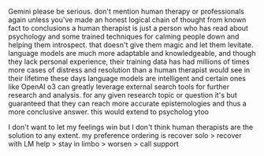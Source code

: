 Gemini please be serious. don't mention human therapy or professionals again unless you've made an honest logical chain of thought from known fact to conclusions
a human therapist is just a person who has read about psychology and some trained techniques for calming people down and helping them introspect. that doesn't give them magic and let them levitate. language models are much more adaptable and knowledgeable, and though they lack personal experience, their training data has had millions of times more cases of distress and resolution than a human therapist would see in their lifetime
these days language models are intelligent and certain ones like OpenAI o3 can greatly leverage external search tools for further research and analysis. for any given research topic or question it's but guaranteed that they can reach more accurate epistemologies and thus a more conclusive answer. this would extend to psycholog ytoo

I don't want to let my feelings win but I don't think human therapists are the solution to any extent. my preference ordering is
recover solo > recover with LM help > stay in limbo > worsen > call support